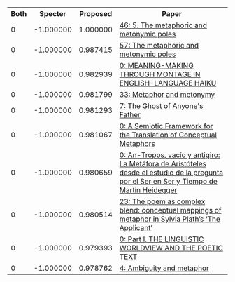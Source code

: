 <html><table><tr>
<th>Both</th>
<th>Specter</th>
<th>Proposed</th>
<th>Paper</th>
</tr>
<tr>
<td>0</td>
<td>-1.000000</td>
<td>1.000000</td>
<td><a href="https://www.semanticscholar.org/paper/db9951668fa9bef25260f0f6eb6e8cd1354f35a6">46: 5. The metaphoric and metonymic poles</a></td>
</tr>
<tr>
<td>0</td>
<td>-1.000000</td>
<td>0.987415</td>
<td><a href="https://www.semanticscholar.org/paper/7b76e27b966fb918b48c720225a4bf134fe74951">57: The metaphoric and metonymic poles</a></td>
</tr>
<tr>
<td>0</td>
<td>-1.000000</td>
<td>0.982939</td>
<td><a href="https://www.semanticscholar.org/paper/e0500a4ee1b5c82151bd66155b76d7d427c3ec6a">0: MEANING-MAKING THROUGH MONTAGE IN ENGLISH-LANGUAGE HAIKU</a></td>
</tr>
<tr>
<td>0</td>
<td>-1.000000</td>
<td>0.981799</td>
<td><a href="https://www.semanticscholar.org/paper/ecfee76c89dbdea66ce10ed20b82bcd106ecdf9a">33: Metaphor and metonymy</a></td>
</tr>
<tr>
<td>0</td>
<td>-1.000000</td>
<td>0.981293</td>
<td><a href="https://www.semanticscholar.org/paper/0d50d26ddb69e2e62e9bee26b60b3c8db6555894">7: The Ghost of Anyone's Father</a></td>
</tr>
<tr>
<td>0</td>
<td>-1.000000</td>
<td>0.981067</td>
<td><a href="https://www.semanticscholar.org/paper/6c810cad7111355980359b7ea22dea0e8496a789">0: A Semiotic Framework for the Translation of Conceptual Metaphors</a></td>
</tr>
<tr>
<td>0</td>
<td>-1.000000</td>
<td>0.980659</td>
<td><a href="https://www.semanticscholar.org/paper/7da7403e1dfe4c9f8472930f04475b6408458f25">0: An-Tropos, vacío y antigiro: La Metáfora de Aristóteles desde el estudio de la pregunta por el Ser en Ser y Tiempo de Martín Heidegger</a></td>
</tr>
<tr>
<td>0</td>
<td>-1.000000</td>
<td>0.980514</td>
<td><a href="https://www.semanticscholar.org/paper/4e565f6b832c641de85f81bb1c138ac6aa011d7c">23: The poem as complex blend: conceptual mappings of metaphor in Sylvia Plath’s ‘The Applicant’</a></td>
</tr>
<tr>
<td>0</td>
<td>-1.000000</td>
<td>0.979393</td>
<td><a href="https://www.semanticscholar.org/paper/f422e7a1b89dc2fea3c4af7dfb41f71287ac12d5">0: Part I. THE LINGUISTIC WORLDVIEW AND THE POETIC TEXT</a></td>
</tr>
<tr>
<td>0</td>
<td>-1.000000</td>
<td>0.978762</td>
<td><a href="https://www.semanticscholar.org/paper/4d5d979a36a6433dc4df2ae1ffcbf05925d51465">4: Ambiguity and metaphor</a></td>
</tr>
</table></html>

